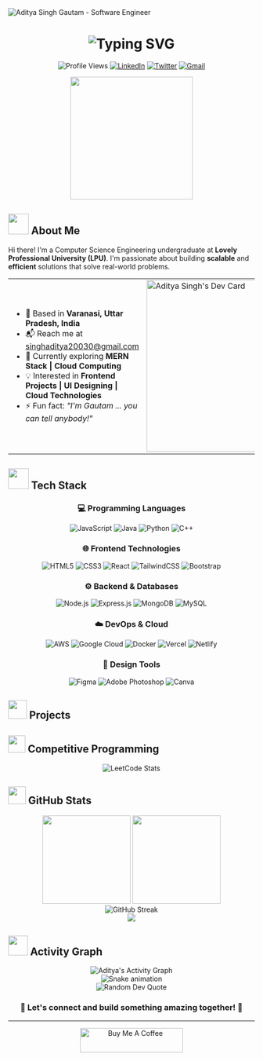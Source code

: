 <img src="https://raw.githubusercontent.com/halfrost/halfrost/master/icons/header_.png" alt="Aditya Singh Gautam - Software Engineer">

<h1 align="center">
  <img src="https://readme-typing-svg.herokuapp.com?font=Fira+Code&weight=600&size=28&duration=3000&pause=1000&color=0366D6&center=true&vCenter=true&random=false&width=600&lines=Hello%2C+I'm+Aditya+Singh+Gautam;Full+Stack+Developer;Problem+Solver;Code+Enthusiast" alt="Typing SVG" />
</h1>

<p align="center">
  <img src="https://komarev.com/ghpvc/?username=aditya3singh&style=flat-square&color=blue" alt="Profile Views" />
  <a href="https://linkedin.com/in/your-linkedin"><img src="https://img.shields.io/badge/LinkedIn-0077B5?style=flat-square&logo=linkedin&logoColor=white" alt="LinkedIn"/></a>
  <a href="https://twitter.com/your-twitter"><img src="https://img.shields.io/badge/Twitter-1DA1F2?style=flat-square&logo=twitter&logoColor=white" alt="Twitter"/></a>
  <a href="mailto:singhaditya20030@gmail.com"><img src="https://img.shields.io/badge/Gmail-D14836?style=flat-square&logo=gmail&logoColor=white" alt="Gmail"/></a>
</p>

<div align="center">
  <img height="250" src="https://media.giphy.com/media/v1.Y2lkPTc5MGI3NjExZnUycWw1d3FlcWFpMnF0cWljNjQ5dm1saXpkc2k1Mno3ZTJoeXpubiZlcD12MV9pbnRlcm5hbF9naWZfYnlfaWQmY3Q9Zw/qgQUggAC3Pfv687qPC/giphy.gif" />
</div>

## <img src="https://media.giphy.com/media/v1.Y2lkPTc5MGI3NjExaTZyY3d1NmdmbWZ2NWtzMW02MHc4dXp0MWd6OXUzYWxrcGtzdndocCZlcD12MV9pbnRlcm5hbF9naWZfYnlfaWQmY3Q9cw/VTtANKl0beDFQRLDTh/giphy.gif" width="42px"> **About Me**

Hi there! I'm a Computer Science Engineering undergraduate at **Lovely Professional University (LPU)**. I'm passionate about building **scalable** and **efficient** solutions that solve real-world problems.

<table>
  <tr>
    <td>
      <ul>
        <li>📍 Based in <b>Varanasi, Uttar Pradesh, India</b></li>
        <li>📬 Reach me at <a href="mailto:singhaditya20030@gmail.com">singhaditya20030@gmail.com</a></li>
        <li>🌱 Currently exploring <b>MERN Stack | Cloud Computing</b></li>
        <li>💡 Interested in <b>Frontend Projects | UI Designing | Cloud Technologies</b></li>
        <li>⚡ Fun fact: <i>"I'm Gautam ... you can tell anybody!"</i></li>
      </ul>
    </td>
    <td>
      <a href="https://app.daily.dev/your-username"><img src="https://api.daily.dev/devcards/v2/CqrQZESr2VULg4Vj0BFb6.png?r=zpx&type=wide" width="350" alt="Aditya Singh's Dev Card"/></a>
    </td>
  </tr>
</table>

## <img src="https://media.giphy.com/media/v1.Y2lkPTc5MGI3NjExeGt6d3Zib3Y0OGVhYnU0NTc2dWJ5ZG82aGZsY2xuc3o1cTFsbmd6MSZlcD12MV9pbnRlcm5hbF9naWZfYnlfaWQmY3Q9cw/jSKBmKkvo2dPQQtsR1/giphy.gif" width="42px"> **Tech Stack**

<div align="center">
  
  ### 💻 Programming Languages  
  ![JavaScript](https://img.shields.io/badge/JavaScript-F7DF1E?style=for-the-badge&logo=javascript&logoColor=black)
  ![Java](https://img.shields.io/badge/Java-ED8B00?style=for-the-badge&logo=openjdk&logoColor=white)
  ![Python](https://img.shields.io/badge/Python-3776AB?style=for-the-badge&logo=python&logoColor=white)
  ![C++](https://img.shields.io/badge/C++-00599C?style=for-the-badge&logo=cplusplus&logoColor=white)

  ### 🌐 Frontend Technologies
  ![HTML5](https://img.shields.io/badge/HTML5-E34F26?style=for-the-badge&logo=html5&logoColor=white)
  ![CSS3](https://img.shields.io/badge/CSS3-1572B6?style=for-the-badge&logo=css3&logoColor=white)
  ![React](https://img.shields.io/badge/React-20232A?style=for-the-badge&logo=react&logoColor=61DAFB)
  ![TailwindCSS](https://img.shields.io/badge/Tailwind_CSS-38B2AC?style=for-the-badge&logo=tailwind-css&logoColor=white)
  ![Bootstrap](https://img.shields.io/badge/Bootstrap-563D7C?style=for-the-badge&logo=bootstrap&logoColor=white)

  ### ⚙️ Backend & Databases
  ![Node.js](https://img.shields.io/badge/Node.js-339933?style=for-the-badge&logo=nodedotjs&logoColor=white)
  ![Express.js](https://img.shields.io/badge/Express.js-404d59?style=for-the-badge&logo=express&logoColor=white)
  ![MongoDB](https://img.shields.io/badge/MongoDB-4EA94B?style=for-the-badge&logo=mongodb&logoColor=white)
  ![MySQL](https://img.shields.io/badge/MySQL-005C84?style=for-the-badge&logo=mysql&logoColor=white)

  ### ☁️ DevOps & Cloud
  ![AWS](https://img.shields.io/badge/AWS-FF9900?style=for-the-badge&logo=amazonaws&logoColor=white)
  ![Google Cloud](https://img.shields.io/badge/Google_Cloud-4285F4?style=for-the-badge&logo=google-cloud&logoColor=white)
  ![Docker](https://img.shields.io/badge/Docker-2496ED?style=for-the-badge&logo=docker&logoColor=white)
  ![Vercel](https://img.shields.io/badge/Vercel-000000?style=for-the-badge&logo=vercel&logoColor=white)
  ![Netlify](https://img.shields.io/badge/Netlify-00C7B7?style=for-the-badge&logo=netlify&logoColor=white)

  ### 🎨 Design Tools
  ![Figma](https://img.shields.io/badge/Figma-F24E1E?style=for-the-badge&logo=figma&logoColor=white)
  ![Adobe Photoshop](https://img.shields.io/badge/Adobe_Photoshop-31A8FF?style=for-the-badge&logo=adobephotoshop&logoColor=white)
  ![Canva](https://img.shields.io/badge/Canva-00C4CC?style=for-the-badge&logo=canva&logoColor=white)
</div>

## <img src="https://media.giphy.com/media/v1.Y2lkPTc5MGI3NjExZGRjZjJpaHhlenBmdHF3dTc2NnQ1bXRzY25oYmN5Nnd6czVmZjhsciZlcD12MV9pbnRlcm5hbF9naWZfYnlfaWQmY3Q9cw/gutZ5Pm6Xl62eIf5RZ/giphy.gif" width="38px"> **Projects**


## <img src="https://media.giphy.com/media/v1.Y2lkPTc5MGI3NjExZTVhMTRweGJ3M3ZmdGMwbXVoMWI1N2lkZm5lY25udjI0ZnVxZWlndCZlcD12MV9pbnRlcm5hbF9naWZfYnlfaWQmY3Q9cw/hS42TuYYnANLFR9IRQ/giphy.gif" width="35px"> **Competitive Programming**

<div align="center">
  <img src="https://leetcode.card.workers.dev/thegautam08?theme=nord&font=&extension=activity" alt="LeetCode Stats" />
</div>

## <img src="https://media.giphy.com/media/v1.Y2lkPTc5MGI3NjExdzE5bHliMnlld2V2dHI0eTlkdGJnNG1pMWV5b2I5OTB1cHRqeGh2ZiZlcD12MV9pbnRlcm5hbF9naWZfYnlfaWQmY3Q9cw/BiTWICy2i0c9W80IIM/giphy.gif" width="36px"> **GitHub Stats**

<div align="center">
  <img height="180em" src="https://github-readme-stats.vercel.app/api?username=aditya3singh&show_icons=true&theme=react&hide_border=true&include_all_commits=true&count_private=true" />
  <img height="180em" src="https://github-readme-stats.vercel.app/api/top-langs/?username=aditya3singh&layout=compact&langs_count=8&theme=react&hide_border=true" />
</div>

<div align="center">
  <img src="https://github-readme-streak-stats.herokuapp.com/?user=aditya3singh&theme=react&hide_border=true" alt="GitHub Streak" />
</div>

<div align="center">
  <img src="https://github-profile-trophy.vercel.app/?username=aditya3singh&theme=nord&column=7&margin-w=15&margin-h=15&no-frame=true" />
</div>

## <img src="https://media.giphy.com/media/v1.Y2lkPTc5MGI3NjExOG42aTVxbWlvbDJpdzU3Nm9iMW50MXpmaTlqYnQ2aDNwOHhkcjMxaCZlcD12MV9pbnRlcm5hbF9naWZfYnlfaWQmY3Q9cw/uhWLu2lsU0rfLiwYlI/giphy.gif" width="40px"> **Activity Graph**

<div align="center">
  <img alt="Aditya's Activity Graph" src="https://github-readme-activity-graph.vercel.app/graph?username=aditya3singh&theme=react-dark&hide_border=true" />
</div>

<div align="center">
  <img src="https://raw.githubusercontent.com/aditya3singh/aditya3singh/output/github-contribution-grid-snake-dark.svg" alt="Snake animation" />
</div>

<div align="center">
  <img src="https://quotes-github-readme.vercel.app/api?type=horizontal&theme=tokyonight" alt="Random Dev Quote" />
</div>

<div align="center">
  <h3>💬 Let's connect and build something amazing together! 💬</h3>
</div>

---

<p align="center">
  <a href="https://buymeacoffee.com/yourname">
    <img src="https://cdn.buymeacoffee.com/buttons/v2/default-yellow.png" height="50" width="210" alt="Buy Me A Coffee" />
  </a>
</p>
